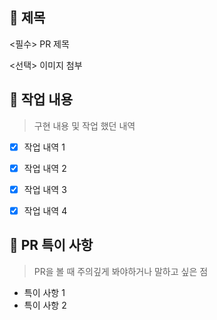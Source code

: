 ## :bookmark_tabs: 제목

<필수> PR 제목

<선택> 이미지 첨부


## :speech_balloon: 작업 내용

> 구현 내용 및 작업 했던 내역

- [x] 작업 내역 1
- [x] 작업 내역 2
- [x] 작업 내역 3
- [x] 작업 내역 4


## :construction: PR 특이 사항

> PR을 볼 때 주의깊게 봐야하거나 말하고 싶은 점

- 특이 사항 1
- 특이 사항 2


